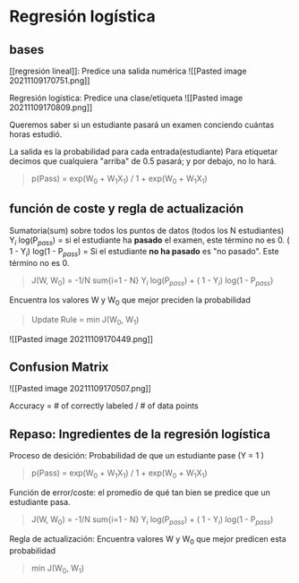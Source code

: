 # Regresión logística

## bases
[[regresión lineal]]: Predice una salida numérica
![[Pasted image 20211109170751.png]]

Regresión logística: Predice una clase/etiqueta
![[Pasted image 20211109170809.png]]

Queremos saber si un estudiante pasará un examen conciendo cuántas horas estudió.

La salida es la probabilidad para cada entrada(estudiante) Para etiquetar decimos que cualquiera "arriba" de 0.5 pasará; y por debajo, no lo hará.

>p(Pass) = exp(W$_0$ + W$_1$X$_1$) / 1 + exp(W$_0$ + W$_1$X$_1$)

## función de coste y regla de actualización
Sumatoria(sum) sobre todos los puntos de datos (todos los N estudiantes)
Y$_i$ log(P$_p$$_a$$_s$$_s$) = si el estudiante ha **pasado** el examen, este término no es 0.
( 1 - Y$_i$) log(1 - P$_p$$_a$$_s$$_s$) = Si el estudiante **no ha pasado** es "no pasado". Este término no es 0.

> J(W, W$_0$) = -1/N sum{i=1 - N} Y$_i$ log(P$_p$$_a$$_s$$_s$) + ( 1 - Y$_i$) log(1 - P$_p$$_a$$_s$$_s$)

Encuentra los valores W y W$_0$ que mejor preciden la probabilidad 

> Update Rule = min J(W$_0$, W$_1$)


![[Pasted image 20211109170449.png]]

## Confusion Matrix

![[Pasted image 20211109170507.png]]

Accuracy = # of correctly labeled / # of data points

## Repaso: Ingredientes de la regresión logística

Proceso de desición: Probabilidad de que un estudiante pase (Y = 1 )
>p(Pass) = exp(W$_0$ + W$_1$X$_1$) / 1 + exp(W$_0$ + W$_1$X$_1$)

Función de error/coste: el promedio de qué tan bien se predice que un estudiante pasa.
> J(W, W$_0$) = -1/N sum{i=1 - N} Y$_i$ log(P$_p$$_a$$_s$$_s$) + ( 1 - Y$_i$) log(1 - P$_p$$_a$$_s$$_s$)

Regla de actualización: Encuentra valores W y W$_0$ que mejor predicen esta probabilidad
> min J(W$_0$, W$_1$)